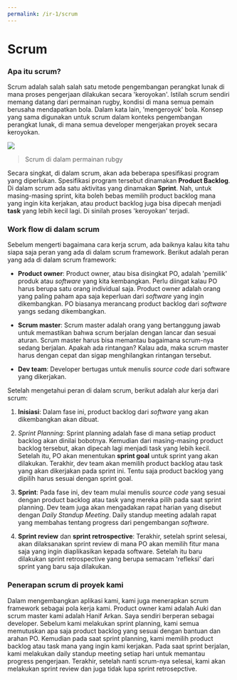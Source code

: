 ```yaml
---
permalink: /ir-1/scrum
---
```


# Scrum

### Apa itu scrum?

Scrum adalah salah salah satu metode pengembangan perangkat lunak di mana proses pengerjaan dilakukan secara 'keroyokan'. Istilah scrum sendiri memang datang dari permainan rugby, kondisi di mana semua pemain berusaha mendapatkan bola. Dalam kata lain, 'mengeroyok' bola. Konsep yang sama digunakan untuk scrum dalam konteks pengembangan perangkat lunak, di mana semua developer mengerjakan proyek secara keroyokan.

![](https://upload.wikimedia.org/wikipedia/commons/1/1a/ST_vs_Gloucester_-_Match_-_23.JPG)

> Scrum di dalam permainan rubgy

Secara singkat, di dalam scrum, akan ada beberapa spesifikasi program yang diperlukan. Spesifikasi program tersebut dinamakan **Product Backlog**. Di dalam scrum ada satu aktivitas yang dinamakan **Sprint**. Nah, untuk masing-masing sprint, kita boleh bebas memilih product backlog mana yang ingin kita kerjakan, atau product backlog juga bisa dipecah menjadi **task** yang lebih kecil lagi. Di sinilah proses 'keroyokan' terjadi.

### Work flow di dalam scrum

Sebelum mengerti bagaimana cara kerja scrum, ada baiknya kalau kita tahu siapa saja peran yang ada di dalam scrum framework. Berikut adalah peran yang ada di dalam scrum framework:

- **Product owner**: Product owner, atau bisa disingkat PO, adalah 'pemilik' produk atau *software* yang kita kembangkan. Perlu diingat kalau PO harus berupa satu orang individual saja. Product owner adalah orang yang paling paham apa saja keperluan dari *software* yang ingin dikembangkan. PO biasanya merancang product backlog dari *software* yangs sedang dikembangkan.

- **Scrum master**: Scrum master adalah orang yang bertanggung jawab untuk memastikan bahwa scrum berjalan dengan lancar dan sesuai aturan. Scrum master harus bisa memantau bagaimana scrum-nya sedang berjalan. Apakah ada rintangan? Kalau ada, maka scrum master harus dengan cepat dan sigap menghilangkan rintangan tersebut.

- **Dev team**: Developer bertugas untuk menulis *source code* dari software yang dikerjakan.

Setelah mengetahui peran di dalam scrum, berikut adalah alur kerja dari scrum:

1. **Inisiasi**: Dalam fase ini, product backlog dari *software* yang akan dikembangkan akan dibuat.

2. *Sprint Planning*: Sprint planning adalah fase di mana setiap product backlog akan dinilai bobotnya. Kemudian dari masing-masing product backlog tersebut, akan dipecah lagi menjadi task yang lebih kecil. Setelah itu, PO akan menentukan **sprint goal** untuk sprint yang akan dilakukan. Terakhir, dev team akan memilih product backlog atau task yang akan dikerjakan pada sprint ini. Tentu saja product backlog yang dipilih harus sesuai dengan sprint goal.

3. **Sprint**: Pada fase ini, dev team mulai menulis *source code* yang sesuai dengan product backlog atau task yang mereka pilih pada saat sprint planning. Dev team juga akan mengadakan rapat harian yang disebut dengan *Daily Standup Meeting*. Daily standup meeting adalah rapat yang membahas tentang progress dari pengembangan *software*.

4. **Sprint review** dan **sprint retrospective**: Terakhir, setelah sprint selesai, akan dilaksanakan sprint review di mana PO akan memilih fitur mana saja yang ingin diaplikasikan kepada software. Setelah itu baru dilakukan sprint retrospective yang berupa semacam 'refleksi' dari sprint yang baru saja dilakukan.

### Penerapan scrum di proyek kami

Dalam mengembangkan aplikasi kami, kami juga menerapkan scrum framework sebagai pola kerja kami. Product owner kami adalah Auki dan scrum master kami adalah Hanif Arkan. Saya sendiri berperan sebagai developer. Sebelum kami melakukan sprint planning, kami semua memutuskan apa saja product backlog yang sesuai dengan bantuan dan arahan PO. Kemudian pada saat sprint planning, kami memilih product backlog atau task mana yang ingin kami kerjakan. Pada saat sprint berjalan, kami melakukan daily standup meeting setiap hari untuk memantau progress pengerjaan. Terakhir, setelah nanti scrum-nya selesai, kami akan melakukan sprint review dan juga tidak lupa sprint retrosepctive.
